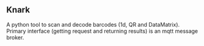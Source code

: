 ## Knark

A python tool to scan and decode barcodes (1d, QR and DataMatrix). Primary
interface (getting request and returning results) is an mqtt message broker.

